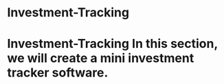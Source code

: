 # Investment-Tracking
# Investment-Tracking In this section, we will create a mini investment tracker software.
